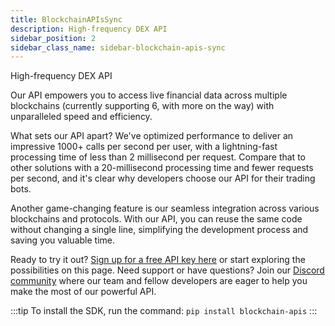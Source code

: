 ```yaml
---
title: BlockchainAPIsSync
description: High-frequency DEX API
sidebar_position: 2
sidebar_class_name: sidebar-blockchain-apis-sync
---
```


High-frequency DEX API

Our API empowers you to access live financial data across multiple blockchains
(currently supporting 6, with more on the way) with unparalleled speed and efficiency.

What sets our API apart? We've optimized performance to deliver an impressive 1000+
calls per second per user, with a lightning-fast processing time of less than 2 millisecond
per request. Compare that to other solutions with a 20-millisecond processing time and fewer
requests per second, and it's clear why developers choose our API for their trading bots.

Another game-changing feature is our seamless integration across various blockchains and
protocols. With our API, you can reuse the same code without changing a single line, simplifying
the development process and saving you valuable time.

Ready to try it out? [Sign up for a free API key here](https://dashboard.blockchainapis.io)
or start exploring the possibilities on this page. Need support or have questions? Join our
[Discord community](https://discord.gg/GphRMJXmS5) where our team and fellow developers are
eager to help you make the most of our powerful API.

:::tip
To install the SDK, run the command: `pip install blockchain-apis`
:::
